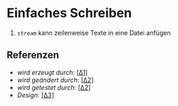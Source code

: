 # Einfaches Schreiben

1. `stream` kann zeilenweise Texte in eine Datei anfügen

## Referenzen

* _wird erzeugt durch_: [[Δ1]](../../delta/1.patch)
* _wird geändert durch_: [[Δ2]](../../delta/2.patch)
* _wird getestet durch_: [[Δ2]](../../delta/2.patch)
* _Design_: [[Δ3]](../../delta/3.patch)
